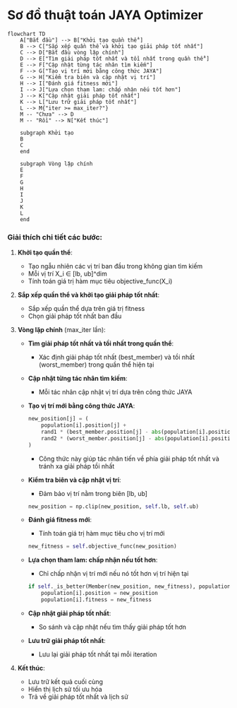 # Sơ đồ thuật toán JAYA Optimizer

```mermaid
flowchart TD
    A["Bắt đầu"] --> B["Khởi tạo quần thể"]
    B --> C["Sắp xếp quần thể và khởi tạo giải pháp tốt nhất"]
    C --> D["Bắt đầu vòng lặp chính"]
    D --> E["Tìm giải pháp tốt nhất và tồi nhất trong quần thể"]
    E --> F["Cập nhật từng tác nhân tìm kiếm"]
    F --> G["Tạo vị trí mới bằng công thức JAYA"]
    G --> H["Kiểm tra biên và cập nhật vị trí"]
    H --> I["Đánh giá fitness mới"]
    I --> J["Lựa chọn tham lam: chấp nhận nếu tốt hơn"]
    J --> K["Cập nhật giải pháp tốt nhất"]
    K --> L["Lưu trữ giải pháp tốt nhất"]
    L --> M{"iter >= max_iter?"}
    M -- "Chưa" --> D
    M -- "Rồi" --> N["Kết thúc"]
    
    subgraph Khởi tạo
    B
    C
    end
    
    subgraph Vòng lặp chính
    E
    F
    G
    H
    I
    J
    K
    L
    end
```

### Giải thích chi tiết các bước:

1. **Khởi tạo quần thể**: 
   - Tạo ngẫu nhiên các vị trí ban đầu trong không gian tìm kiếm
   - Mỗi vị trí X_i ∈ [lb, ub]^dim
   - Tính toán giá trị hàm mục tiêu objective_func(X_i)

2. **Sắp xếp quần thể và khởi tạo giải pháp tốt nhất**:
   - Sắp xếp quần thể dựa trên giá trị fitness
   - Chọn giải pháp tốt nhất ban đầu

3. **Vòng lặp chính** (max_iter lần):
   - **Tìm giải pháp tốt nhất và tồi nhất trong quần thể**:
     * Xác định giải pháp tốt nhất (best_member) và tồi nhất (worst_member) trong quần thể hiện tại

   - **Cập nhật từng tác nhân tìm kiếm**:
     * Mỗi tác nhân cập nhật vị trí dựa trên công thức JAYA

   - **Tạo vị trí mới bằng công thức JAYA**:
     ```python
     new_position[j] = (
         population[i].position[j] + 
         rand1 * (best_member.position[j] - abs(population[i].position[j])) - 
         rand2 * (worst_member.position[j] - abs(population[i].position[j]))
     )
     ```
     * Công thức này giúp tác nhân tiến về phía giải pháp tốt nhất và tránh xa giải pháp tồi nhất

   - **Kiểm tra biên và cập nhật vị trí**:
     * Đảm bảo vị trí nằm trong biên [lb, ub]
     ```python
     new_position = np.clip(new_position, self.lb, self.ub)
     ```

   - **Đánh giá fitness mới**:
     * Tính toán giá trị hàm mục tiêu cho vị trí mới
     ```python
     new_fitness = self.objective_func(new_position)
     ```

   - **Lựa chọn tham lam: chấp nhận nếu tốt hơn**:
     * Chỉ chấp nhận vị trí mới nếu nó tốt hơn vị trí hiện tại
     ```python
     if self._is_better(Member(new_position, new_fitness), population[i]):
         population[i].position = new_position
         population[i].fitness = new_fitness
     ```

   - **Cập nhật giải pháp tốt nhất**:
     * So sánh và cập nhật nếu tìm thấy giải pháp tốt hơn

   - **Lưu trữ giải pháp tốt nhất**:
     * Lưu lại giải pháp tốt nhất tại mỗi iteration

4. **Kết thúc**:
   - Lưu trữ kết quả cuối cùng
   - Hiển thị lịch sử tối ưu hóa
   - Trả về giải pháp tốt nhất và lịch sử
